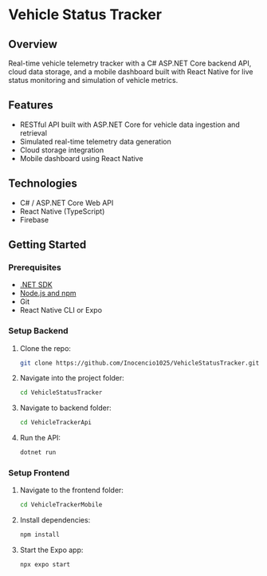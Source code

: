 # Vehicle Status Tracker

## Overview
Real-time vehicle telemetry tracker with a C# ASP.NET Core backend API, cloud data storage, and a mobile dashboard built with React Native for live status monitoring and simulation of vehicle metrics.

## Features
- RESTful API built with ASP.NET Core for vehicle data ingestion and retrieval
- Simulated real-time telemetry data generation
- Cloud storage integration 
- Mobile dashboard using React Native

## Technologies
- C# / ASP.NET Core Web API
- React Native (TypeScript)
- Firebase

## Getting Started

### Prerequisites
- [.NET SDK](https://dotnet.microsoft.com/download)
- [Node.js and npm](https://nodejs.org/)
- Git
- React Native CLI or Expo

### Setup Backend

1. Clone the repo:  
   ```bash
   git clone https://github.com/Inocencio1025/VehicleStatusTracker.git

2. Navigate into the project folder:  
   ```bash
   cd VehicleStatusTracker
   ```

3. Navigate to backend folder:  
   ```bash
   cd VehicleTrackerApi
   ```

4. Run the API:  
   ```bash
   dotnet run
   ```


### Setup Frontend

1. Navigate to the frontend folder:  
   ```bash
   cd VehicleTrackerMobile
   ```
   
2. Install dependencies:  
   ```bash
   npm install
   ```

3. Start the Expo app:  
   ```bash
   npx expo start
   ```
   

